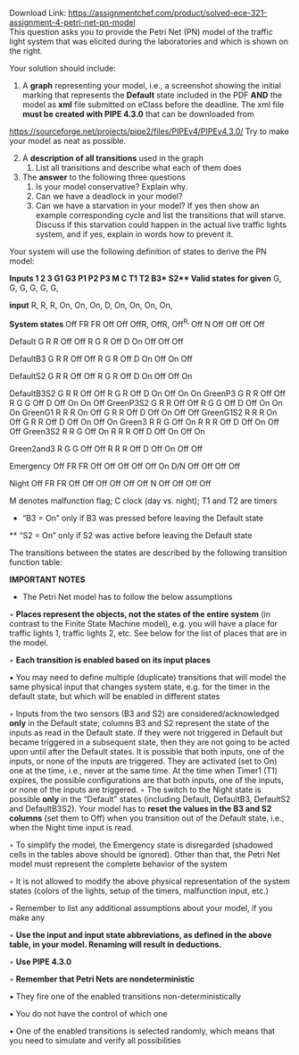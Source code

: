 Download Link: https://assignmentchef.com/product/solved-ece-321-assignment-4-petri-net-pn-model
<br>
This question asks you to provide the Petri Net (PN) model of the traffic light system that was elicited during the laboratories and which is shown on the right.

Your solution should include:

<ol>

 <li> A <strong>graph</strong> representing your model, i.e., a screenshot showing the initial marking that represents the <strong>Default</strong> state included in the PDF <strong>AND</strong> the model as <strong>xml</strong> file submitted on eClass before the deadline. The xml file <strong>must be created with PIPE 4.3.0</strong> that can be downloaded from</li>

</ol>

<a href="https://sourceforge.net/projects/pipe2/files/PIPEv4/PIPEv4.3.0/">https://sourceforge.net/projects/pipe2/files/PIPEv4/PIPEv4.3.0/ </a>Try to make your model as neat as possible.

<ol start="2">

 <li> A <strong>description of all transitions</strong> used in the graph

  <ol>

   <li>List all transitions and describe what each of them does</li>

  </ol></li>

 <li> The <strong>answer</strong> to the following three questions

  <ol>

   <li>Is your model conservative? Explain why.</li>

   <li>Can we have a deadlock in your model?</li>

   <li>Can we have a starvation in your model? If yes then show an example corresponding cycle and list the transitions that will starve. Discuss if this starvation could happen in the actual live traffic lights system, and if yes, explain in words how to prevent it.</li>

  </ol></li>

</ol>

Your system will use the following definition of states to derive the PN model:

<strong>Inputs</strong><strong> 1 2 3 G1 G3 P1 P2 P3 M C T1 T2 B3* S2** </strong><strong>Valid states for given</strong> G, G, G, G, G, G,

<strong>input</strong> R,          R,      R,     On,     On,                                      On,      D,      On,     On,     On,      On,

<strong>System states                                        </strong>Off FR FR Off Off OffR, <strong> </strong>OffR, <strong> </strong>Off<sup>R, </sup><strong> </strong>Off<strong>               </strong>N<strong>         </strong>Off Off        Off       Off

Default                                              G       R       R      Off     Off      R        G        R       Off       D       On     Off      Off       Off

DefaultB3                                         G       R       R      Off     Off      R        G        R       Off       D       On     Off      On       Off

DefaultS2                                          G       R       R      Off     Off      R        G        R       Off       D       On     Off      Off       On

DefaultB3S2       G             R             R             Off          Off          R             G             R             Off          D             On          Off          On               On GreenP3          G             R             R             Off          Off          R             G             G             Off          D             Off       On               On          Off GreenP3S2    G             R             R             Off          Off          R             G             G             Off          D             Off           On          On          On GreenG1         R             R             R             On          Off          G             R             R             Off          D               Off       On          Off          Off GreenG1S2    R             R             R             On          Off          G             R             R             Off               D             Off       On          Off          On Green3            R             R             G             Off          On          R             R             R               Off          D             Off       On          Off          Off Green3S2       R             R             G             Off          On          R             R               R             Off          D             Off       On          Off          On

Green2and3                                      R        G       G      Off     Off      R        R        R       Off       D       Off    On      Off       Off

Emergency                                      Off     FR     FR     Off     Off     Off     Off     Off     On     D/N     Off     Off      Off       Off

Night                                                Off     FR     FR     Off     Off     Off     Off     Off     Off       N       Off     Off      Off       Off




M denotes malfunction flag; C clock (day vs. night); T1 and T2 are timers

* “B3 = On” only if B3 was pressed before leaving the Default state

** “S2 = On” only if S2 was active before leaving the Default state

The transitions between the states are described by the following transition function table:

<strong>IMPORTANT NOTES</strong>

<ul>

 <li>The Petri Net model has to follow the below assumptions</li>

</ul>

◦ <strong>Places represent the objects, not the states of the entire system</strong> (in contrast to the Finite State Machine model), e.g. you will have a place for traffic lights 1, traffic lights 2, etc. See below for the list of places that are in the model.

◦ <strong>Each transition is enabled based on its input places</strong>

&#x25aa; You may need to define multiple (duplicate) transitions that will model the same physical input that changes system state, e.g. for the timer in the default state, but which will be enabled in different states

◦ Inputs from the two sensors (B3 and S2) are considered/acknowledged <strong>only</strong> in the Default state; columns B3 and S2 represent the state of the inputs as read in the Default state. If they were not triggered in Default but became triggered in a subsequent state, then they are not going to be acted upon until after the Default states. It is possible that both inputs, one of the inputs, or none of the inputs are triggered. They are activated (set to On) one at the time, i.e., never at the same time. At the time when Timer1 (T1) expires, the possible configurations are that both inputs, one of the inputs, or none of the inputs are triggered. ◦ The switch to the Night state is possible <strong>only</strong> in the “Default” states (including Default, DefaultB3, DefaultS2 and DefaultB3S2). Your model has to <strong>reset the values in the B3 and S2 columns</strong> (set them to Off) when you transition out of the Default state, i.e., when the Night time input is read.

◦ To simplify the model, the Emergency state is disregarded (shadowed cells in the tables above should be ignored). Other than that, the Petri Net model must represent the complete behavior of the system

◦ It is not allowed to modify the above physical representation of the system states (colors of the lights, setup of the timers, malfunction input, etc.)

◦ Remember to list any additional assumptions about your model, if you make any

◦ <strong>Use the input and input state abbreviations, as defined in the above table, in your model. Renaming will result in deductions.</strong>

◦ <strong>Use PIPE 4.3.0</strong>

◦ <strong>Remember that Petri Nets are nondeterministic</strong>

&#x25aa; They fire one of the enabled transitions non-deterministically

&#x25aa; You do not have the control of which one

&#x25aa; One of the enabled transitions is selected randomly, which means that you need to simulate and verify all possibilities